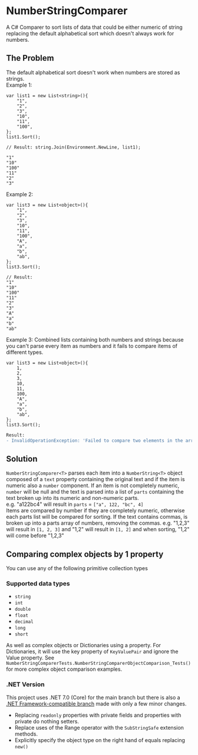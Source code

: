 # NumberStringComparer
A C# Comparer to sort lists of data that could be either numeric of string replacing the default alphabetical sort which doesn't always work for numbers.

## The Problem
The default alphabetical sort doesn't work when numbers are stored as strings.  
Example 1:
```
var list1 = new List<string>(){
    "1",
    "2",
    "3",
    "10",
    "11",
    "100",
};
list1.Sort();

// Result: string.Join(Environment.NewLine, list1);

"1"
"10"
"100"
"11"
"2"
"3"
```
Example 2: 
```
var list3 = new List<object>(){
    "1",
    "2",
    "3",
    "10",
    "11",
    "100",
    "A",
    "a",
    "b",
    "ab",
};
list3.Sort();

// Result: 
"1"
"10"
"100"
"11"
"2"
"3"
"A"
"a"
"b"
"ab"
```

Example 3: Combined lists containing both numbers and strings because you can't parse every item as numbers and it fails to compare items of different types.
```
var list3 = new List<object>(){
    1,
    2,
    3,
    10,
    11,
    100,
    "A",
    "a",
    "b",
    "ab",
};
list3.Sort();
```
```diff
Result:
- InvalidOperationException: 'Failed to compare two elements in the array.'
```

## Solution
`NumberStringComparer<T>` parses each item into a `NumberString<T>` object composed of a `text` property containing the original text and if the item is numeric also a `number` component. If an item is not completely numeric, `number` will be null and the text is parsed into a list of `parts` containing the text broken up into its numeric and non-numeric parts.  
e.g. "a122bc4" will result in `parts` = `["a", 122, "bc", 4]`  
Items are compared by number if they are completely numeric, otherwise each parts list will be compared for sorting.
If the text contains commas, is broken up into a parts array of numbers, removing the commas.
e.g. "1,2,3" will result in `[1, 2, 3]` and "1,2" will result in `[1, 2]` and when sorting, "1,2" will come before "1,2,3"

## Comparing complex objects by 1 property
You can use any of the following primitive collection types
### Supported data types
- `string`
- `int`
- `double`
- `float`
- `decimal`
- `long`
- `short`

As well as complex objects or Dictionaries using a property.
For Dictionaries, it will use the key property of `KeyValuePair` and ignore the Value property.
See `NumberStringComparerTests.NumberStringComparerObjectComparison_Tests()` for more complex object comparison examples.

### .NET Version
This project uses .NET 7.0 (Core) for the main branch but there is also a [.NET Framework-compatible branch](https://github.com/SleekPanther/NumberStringComparer/tree/net-framework) made with only a few minor changes.
- Replacing `readonly` properties with private fields and properties with private do nothing setters.
- Replace uses of the Range operator with the `SubStringSafe` extension methods.
- Explicitly specify the object type on the right hand of equals replacing `new()`
